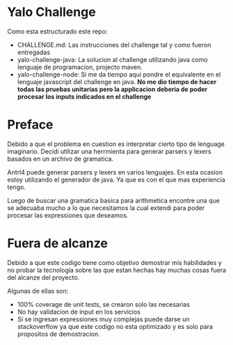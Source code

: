 # Yalo Challenge

Como esta estructurado este repo:
- CHALLENGE.md: Las instrucciones del challenge tal y como fueron entregadas
- yalo-challenge-java: La solucion al challenge utilizando java como lenguaje de programacion, projecto maven.
- yalo-challenge-node: Si me da tiempo aqui pondre el equivalente en el lenguaje javascript del challenge en java. **No me dio tiempo de hacer todas las pruebas unitarias pero la applicacion deberia de poder procesar los inputs indicados en el challenge**

# Preface

Debido a que el problema en cuestion es interpretar cierto tipo de lenguage imaginario. Decidi utilizar una herrmienta para generar parsers y lexers basados en un archivo de gramatica.

Antrl4 puede generar parsers y lexers en varios lenguajes. En esta ocasion estoy utilizando el generador de java. Ya que es con el que mas experiencia tengo.

Luego de buscar una gramatica basica para arithmetica encontre una que se adecuaba mucho a lo que necesitamos la cual extendi para poder procesar las expressiones que deseamos.

# Fuera de alcanze

Debido a que este codigo tiene como objetivo demostrar mis habilidades y no probar la tecnologia sobre las que estan hechas hay muchas cosas fuera del alcanze del proyecto.

Algunas de ellas son:
- 100% coverage de unit tests, se crearon solo las necesarias
- No hay validacion de input en los servicios
- Si se ingresan expressiones muy complejas puede darse un stackoverflow ya que este codigo no esta optimizado y es solo para propositos de demostracion.






